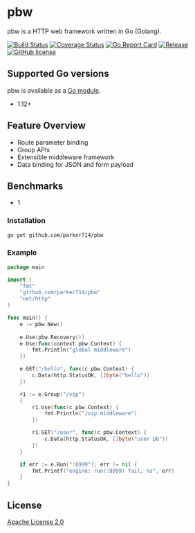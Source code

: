 # pbw
pbw is a HTTP web framework written in Go (Golang). 

[![Build Status](https://travis-ci.org/parker714/pbw.svg?branch=master)](https://travis-ci.org/parker714/pbw)
[![Coverage Status](https://coveralls.io/repos/github/parker714/pbw/badge.svg?branch=master)](https://coveralls.io/github/parker714/pbw?branch=master)
[![Go Report Card](https://goreportcard.com/badge/github.com/parker714/pbw)](https://goreportcard.com/report/github.com/parker714/pbw)
[![Release](https://img.shields.io/github/release/parker714/pbw.svg?label=Release)](https://github.com/parker714/pbw/releases)
[![GitHub license](https://img.shields.io/github/license/parker714/pbw)](https://github.com/parker714/pbw/blob/main/LICENSE)

## Supported Go versions

pbw is available as a [Go module](https://github.com/golang/go/wiki/Modules).

- 1.12+ 

## Feature Overview

- Route parameter binding
- Group APIs
- Extensible middleware framework
- Data binding for JSON and form payload

## Benchmarks

- 1

### Installation

```sh
go get github.com/parker714/pbw
```

### Example

```go
package main

import (
	"fmt"
	"github.com/parker714/pbw"
	"net/http"
)

func main() {
	e := pbw.New()
    
	e.Use(pbw.Recovery())
	e.Use(func(context pbw.Context) {
		fmt.Println("global middleware")
	})

	e.GET("/hello", func(c pbw.Context) {
		c.Data(http.StatusOK, []byte("hello"))
	})

	r1 := e.Group("/vip")
	{
		r1.Use(func(c pbw.Context) {
			fmt.Println("/vip middleware")
		})

		r1.GET("/user", func(c pbw.Context) {
			c.Data(http.StatusOK, []byte("user pb"))
		})
	}

	if err := e.Run(":8999"); err != nil {
		fmt.Printf("engine: run(:8999) fail, %s", err)
	}
}
```

## License

[Apache License 2.0](https://github.com/parker714/pbw/blob/main/LICENSE)